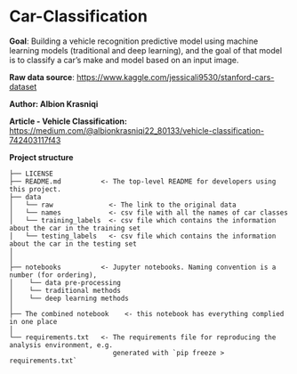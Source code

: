 # Car-Classification

**Goal**: Building a vehicle recognition predictive model using machine learning models (traditional and deep learning), and the goal of that model is to classify a car’s make and model based on an input image.

**Raw data source**: https://www.kaggle.com/jessicali9530/stanford-cars-dataset

**Author: Albion Krasniqi**

**Article - Vehicle Classification:** https://medium.com/@albionkrasniqi22_80133/vehicle-classification-742403117f43

**Project structure**
```
├── LICENSE
├── README.md          <- The top-level README for developers using this project.
├── data
│   └── raw              <- The link to the original data
│   └── names            <- csv file with all the names of car classes
│   └── training_labels  <- csv file which contains the information about the car in the training set
│   └── testing_labels   <- csv file which contains the information about the car in the testing set
│
│
├── notebooks          <- Jupyter notebooks. Naming convention is a number (for ordering),
│    └── data pre-processing         
│    └── traditional methods                    
│    └── deep learning methods
│
├── The combined notebook    <- this notebook has everything complied in one place
│
└── requirements.txt   <- The requirements file for reproducing the analysis environment, e.g.
                          generated with `pip freeze > requirements.txt`
```                          
